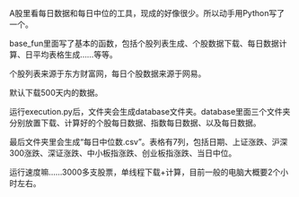 A股里看每日数据和每日中位的工具，现成的好像很少。所以动手用Python写了一个。

base_fun里面写了基本的函数，包括个股列表生成、个股数据下载、每日数据计算、日平均表格生成……等等。

个股列表来源于东方财富网，每日个股数据来源于网易。

默认下载500天内的数据。

运行execution.py后，文件夹会生成database文件夹。database里面三个文件夹分别放置下载、计算好的个股每日数据、指数每日数据、以及每日数据。

最后文件夹里会生成“每日中位数.csv”。表格有7列，包括日期、上证涨跌、沪深300涨跌、深证涨跌、中小板指涨跌、创业板指涨跌、当日中位。

运行速度嘛……3000多支股票，单线程下载+计算，目前一般的电脑大概要2个小时左右。

